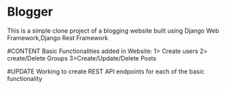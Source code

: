 # Blogger
This is a simple clone project of a blogging website built using Django Web Framework,Django Rest Framework

#CONTENT
Basic Functionalities added in Website:
1> Create users
2> create/Delete Groups
3>Create/Update/Delete Posts

#UPDATE
Working to create REST API endpoints for each of the basic functionality
